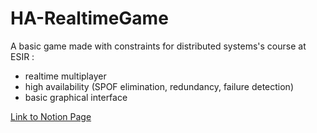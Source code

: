 # HA-RealtimeGame

A basic game made with constraints for distributed systems's course at ESIR :
- realtime multiplayer
- high availability (SPOF elimination, redundancy, failure detection)
- basic graphical interface

[Link to Notion Page](https://vlo.notion.site/Eat-my-sweets-1716ee206fcf43c184ea5ee9b9c2df74)